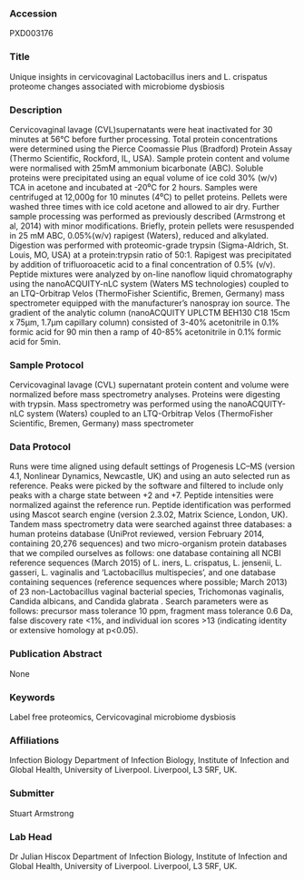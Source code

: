 ### Accession
PXD003176

### Title
Unique insights in cervicovaginal Lactobacillus iners and L. crispatus proteome changes associated with microbiome dysbiosis

### Description
Cervicovaginal lavage (CVL)supernatants were heat inactivated for 30 minutes at 56°C before further processing. Total protein concentrations were determined using the Pierce Coomassie Plus (Bradford) Protein Assay (Thermo Scientific, Rockford, IL, USA). Sample protein content and volume were normalised with 25mM ammonium bicarbonate (ABC). Soluble proteins were precipitated using an equal volume of ice cold 30% (w/v) TCA in acetone and incubated at -20⁰C for 2 hours. Samples were centrifuged at 12,000g for 10 minutes (4⁰C) to pellet proteins. Pellets were washed three times with ice cold acetone and allowed to air dry. Further sample processing was performed as previously described (Armstrong et al, 2014) with minor modifications. Briefly, protein pellets were resuspended in 25 mM ABC, 0.05%(w/v) rapigest (Waters), reduced and alkylated. Digestion was performed with proteomic-grade trypsin (Sigma-Aldrich, St. Louis, MO, USA) at a protein:trypsin ratio of 50:1. Rapigest was precipitated by addition of trifluoroacetic acid to a final concentration of 0.5% (v/v). Peptide mixtures were analyzed by on-line nanoflow liquid chromatography using the nanoACQUITY-nLC system (Waters MS technologies) coupled to an LTQ-Orbitrap Velos (ThermoFisher Scientific, Bremen, Germany) mass spectrometer equipped with the manufacturer’s nanospray ion source. The gradient of the analytic column (nanoACQUITY UPLCTM BEH130 C18 15cm x 75µm, 1.7µm capillary column) consisted of 3-40% acetonitrile in 0.1% formic acid for 90 min then a ramp of 40-85% acetonitrile in 0.1% formic acid for 5min.

### Sample Protocol
Cervicovaginal lavage (CVL) supernatant protein content and volume were normalized before mass spectrometry analyses. Proteins were digesting with trypsin. Mass spectrometry was performed using the nanoACQUITY-nLC system (Waters) coupled to an LTQ-Orbitrap Velos (ThermoFisher Scientific, Bremen, Germany) mass spectrometer

### Data Protocol
Runs were time aligned using default settings of Progenesis LC–MS (version 4.1, Nonlinear Dynamics, Newcastle, UK) and using an auto selected run as reference. Peaks were picked by the software and filtered to include only peaks with a charge state between +2 and +7. Peptide intensities were normalized against the reference run. Peptide identification was performed using Mascot search engine (version 2.3.02, Matrix Science, London, UK). Tandem mass spectrometry data were searched against three databases: a human proteins database (UniProt reviewed, version February 2014, containing 20,276 sequences) and two micro-organism protein databases that we compiled ourselves as follows: one database containing all NCBI reference sequences (March 2015) of L. iners, L. crispatus, L. jensenii, L. gasseri, L. vaginalis and ‘Lactobacillus multispecies’, and one database containing sequences (reference sequences where possible; March 2013) of 23 non-Lactobacillus vaginal bacterial species, Trichomonas vaginalis, Candida albicans, and Candida glabrata . Search parameters were as follows: precursor mass tolerance 10 ppm, fragment mass tolerance 0.6 Da, false discovery rate <1%, and individual ion scores >13 (indicating identity or extensive homology at p<0.05).

### Publication Abstract
None

### Keywords
Label free proteomics, Cervicovaginal microbiome dysbiosis

### Affiliations
Infection Biology
Department of Infection Biology, Institute of Infection and Global Health, University of Liverpool. Liverpool, L3 5RF, UK.

### Submitter
Stuart Armstrong

### Lab Head
Dr Julian Hiscox
Department of Infection Biology, Institute of Infection and Global Health, University of Liverpool. Liverpool, L3 5RF, UK.


